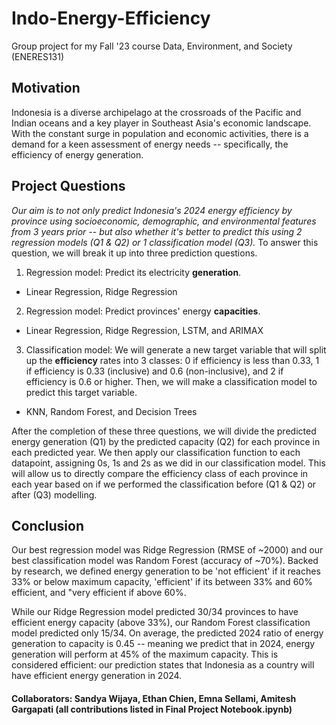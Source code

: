 # Indo-Energy-Efficiency
Group project for my Fall '23 course Data, Environment, and Society (ENERES131)

## Motivation
Indonesia is a diverse archipelago at the crossroads of the Pacific and Indian oceans and a key player in Southeast Asia's economic landscape. With the constant surge in population and economic activities, there is a demand for a keen assessment of energy needs -- specifically, the efficiency of energy generation.

## Project Questions
_Our aim is to not only predict Indonesia's 2024 energy efficiency by province using socioeconomic, demographic, and environmental features from 3 years prior -- but also whether it's better to predict this using 2 regression models (Q1 & Q2) or 1 classification model (Q3)._ To answer this question, we will break it up into three prediction questions. 
1. Regression model: Predict its electricity **generation**.
- Linear Regression, Ridge Regression
2. Regression model: Predict provinces' energy **capacities**.
- Linear Regression, Ridge Regression, LSTM, and ARIMAX
3. Classification model: We will generate a new target variable that will split up the **efficiency** rates into 3 classes: 0 if efficiency is less than 0.33, 1 if efficiency is 0.33 (inclusive) and 0.6 (non-inclusive), and 2 if efficiency is 0.6 or higher. Then, we will make a classification model to predict this target variable.
- KNN, Random Forest, and Decision Trees

After the completion of these three questions, we will divide the predicted energy generation (Q1) by the predicted capacity (Q2) for each province in each predicted year. We then apply our classification function to each datapoint, assigning 0s, 1s and 2s as we did in our classification model. This will allow us to directly compare the efficiency class of each province in each year based on if we performed the classification before (Q1 & Q2) or after (Q3) modelling.

## Conclusion
Our best regression model was Ridge Regression (RMSE of ~2000) and our best classification model was Random Forest (accuracy of ~70%). Backed by research, we defined energy generation to be 'not efficient' if it reaches 33% or below maximum capacity, 'efficient' if its between 33% and 60% efficient, and "very efficient if above 60%.

While our Ridge Regression model predicted 30/34 provinces to have efficient energy capacity (above 33%), our Random Forest classification model predicted only 15/34. On average, the predicted 2024 ratio of energy generation to capacity is 0.45 -- meaning we predict that in 2024, energy generation will perform at 45% of the maximum capacity. This is considered efficient: our prediction states that Indonesia as a country will have efficient energy generation in 2024.

#### Collaborators: Sandya Wijaya, Ethan Chien, Emna Sellami, Amitesh Gargapati (all contributions listed in Final Project Notebook.ipynb)
